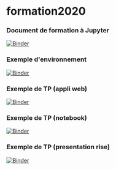 # formation2020
### Document de formation à Jupyter
[![Binder](https://mybinder.org/badge_logo.svg)](https://mybinder.org/v2/gh/phys-sv/formation2020/master?filepath=presentation.ipynb)

### Exemple d'environnement
[![Binder](https://mybinder.org/badge_logo.svg)](https://mybinder.org/v2/gh/phys-sv/formation2020/master?urlpath=apps/environnement.ipynb)

### Exemple de TP (appli web)
[![Binder](https://mybinder.org/badge_logo.svg)](https://mybinder.org/v2/gh/phys-sv/formation2020/master?urlpath=apps/refraction2.ipynb)

### Exemple de TP (notebook)
[![Binder](https://mybinder.org/badge_logo.svg)](https://mybinder.org/v2/gh/phys-sv/formation2020/master?filepath=refraction2.ipynb)

### Exemple de TP (presentation rise)
[![Binder](https://mybinder.org/badge_logo.svg)](https://mybinder.org/v2/gh/phys-sv/formation2020/master?filepath=refraction2_pres.ipynb)
